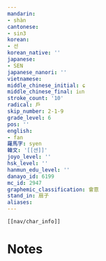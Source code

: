 ```yaml
---
mandarin:
- shàn
cantonese:
- sin3
korean:
- 선
korean_native: ''
japanese:
- SEN
japanese_nanori: ''
vietnamese:
middle_chinese_initial: ɕ
middle_chinese_final: iᴇn
stroke_count: '10'
radical: 戶
skip_number: 2-1-9
grade_level: 6
pos: ''
english:
- fan
羅馬字: syen
韓文: '[[션]]'
joyo_level: ''
hsk_level: ''
hanmun_edu_level: ''
danayo_id: 6199
mc_id: 2947
graphemic_classification: 會意
stand_in: 扇子
aliases:
---
```

```meta-bind-embed
[[nav/char_info]]
```

# Notes
